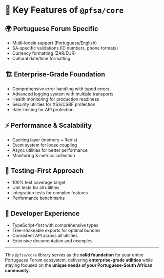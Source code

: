 # 🎯 Key Features of `@pfsa/core`

## 🌍 Portuguese Forum Specific
- Multi-locale support (Portuguese/English)  
- SA-specific validations (ID numbers, phone formats)  
- Currency formatting (ZAR/EUR)  
- Cultural date/time formatting  

## 🏗️ Enterprise-Grade Foundation
- Comprehensive error handling with typed errors  
- Advanced logging system with multiple transports  
- Health monitoring for production readiness  
- Security utilities for XSS/CSRF protection  
- Rate limiting for API protection  

## ⚡ Performance & Scalability
- Caching layer (memory + Redis)  
- Event system for loose coupling  
- Async utilities for better performance  
- Monitoring & metrics collection  

## 🧪 Testing-First Approach
- 100% test coverage target  
- Unit tests for all utilities  
- Integration tests for complex features  
- Performance benchmarks  

## 🔧 Developer Experience
- TypeScript-first with comprehensive types  
- Tree-shakeable exports for optimal bundles  
- Consistent API across all utilities  
- Extensive documentation and examples  

---

This `@pfsa/core` library serves as the **solid foundation** for your entire Portuguese Forum ecosystem, delivering **enterprise-grade utilities** while staying focused on the **unique needs of your Portuguese-South African community**.
